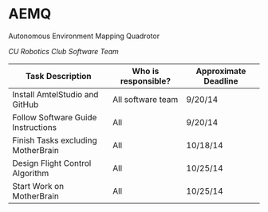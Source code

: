 AEMQ
====

Autonomous Environment Mapping Quadrotor


_CU Robotics Club Software Team_


|Task Description | Who is responsible? | Approximate Deadline|
|-----------------|----------------------|---------|
|Install AmtelStudio and GitHub 	| All software team| 9/20/14|
|Follow Software Guide Instructions | All| 9/20/14  |
|Finish Tasks excluding MotherBrain| All| 10/18/14 |
|Design Flight Control Algorithm | All| 10/25/14 |
|Start Work on MotherBrain       | All| 10/25/14 |